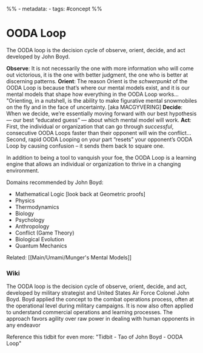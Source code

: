 %% - metadata:
	- tags: #concept %% 
# OODA Loop
The OODA loop is the decision cycle of observe, orient, decide, and act developed by John Boyd.

**Observe**: It is not necessarily the one with more information who will come out victorious, it is the one with better judgment, the one who is better at discerning patterns.
**Orient**: The reason Orient is the *schwerpunkt* of the OODA Loop is because that’s where our mental models exist, and it is our mental models that shape how everything in the OODA Loop works... "Orienting, in a nutshell, is the ability to make figurative mental snowmobiles on the fly and in the face of uncertainty. [aka MACGYVERING]
**Decide**: When we decide, we’re essentially moving forward with our best hypothesis — our best “educated guess” — about which mental model will work.
**Act**: First, the individual or organization that can go through *successful*, consecutive OODA Loops faster than their opponent will win the conflict... Second, rapid OODA Looping on your part “resets” your opponent’s OODA Loop by causing confusion – it sends them back to square one.

In addition to being a tool to vanquish your foe, the OODA Loop is a learning engine that allows an individual or organization to thrive in a changing environment.

Domains recommended by John Boyd:

* Mathematical Logic [look back at Geometric proofs]
* Physics
* Thermodynamics
* Biology
* Psychology
* Anthropology
* Conflict (Game Theory)
* Biological Evolution
* Quantum Mechanics 

Related: [[Main/Umami/Munger's Mental Models]]

### Wiki
The OODA loop is the decision cycle of observe, orient, decide, and act, developed by military strategist and United States Air Force Colonel John Boyd. Boyd applied the concept to the combat operations process, often at the operational level during military campaigns. It is now also often applied to understand commercial operations and learning processes. The approach favors agility over raw power in dealing with human opponents in any endeavor


Reference this tidbit for even more: "Tidbit - Tao of John Boyd - OODA Loop"